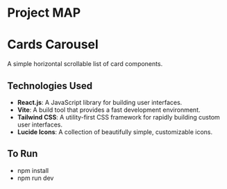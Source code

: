 # Project MAP

# Cards Carousel

A simple horizontal scrollable list of card components.

## Technologies Used

- **React.js**: A JavaScript library for building user interfaces.
- **Vite**: A build tool that provides a fast development environment.
- **Tailwind CSS**: A utility-first CSS framework for rapidly building custom user interfaces.
- **Lucide Icons**: A collection of beautifully simple, customizable icons.

## To Run

- npm install
- npm run dev
